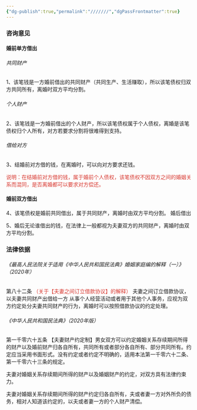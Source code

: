 ```yaml
---
{"dg-publish":true,"permalink":"///////","dgPassFrontmatter":true}
---
```


### 咨询意见

#### 婚前单方借出

###### 共同财产

1、该笔钱是一方婚前借出的共同财产（共同生产、生活赚取），所以该笔债权归双方共同所有，离婚时双方平均分割。

###### 个人财产

2、该笔钱是一方婚前借出的个人财产，所以该笔债权属于个人债权，离婚是该笔债权归个人所有，对方若要求分割将很难得到支持。

###### 借给对方

3、结婚前对方借的钱，在离婚时，可以向对方要求还钱。

<font color="#d83931">说明：在结婚前对方借的钱，属于婚前个人债权，该笔债权不因双方之间的婚姻关系而混同，是否离婚都可以要求对方偿还。</font>

#### 婚前双方借出

4、该笔债权是婚前共同借出，属于共同财产，离婚时由双方平均分割。
婚后借出

5、婚后无论谁借出的钱，在法律上一般都视为夫妻双方的共同财产，离婚时由双方平均分割。

### 法律依据

###### 《最高人民法院关于适用《中华人民共和国民法典》婚姻家庭编的解释（一）》（2020年）

第八十二条 <font color="#d83931">（关于【夫妻之间订立借款协议】的解释）</font> 夫妻之间订立借款协议，以夫妻共同财产出借给一方 从事个人经营活动或者用于其他个人事务，应视为双方约定处分夫妻共同财产的行为，离婚时可以按照借款协议的约定处理。

###### 《中华人民共和国民法典》（2020年版）
第一千零六十五条 【夫妻财产约定制】男女双方可以约定婚姻关系存续期间所得的财产以及婚前财产归各自所有，共同所有或者部分各自所有、部分共同所有。约定应当采用书面形式。没有约定或者约定不明确的，适用本法第一千零六十二条、第一千零六十三条的规定。

夫妻对婚姻关系存续期间所得的财产以及婚姻财产的约定，对双方具有法律约束力。

夫妻对婚姻关系存续期间所得的财产约定归各自所有，夫或者妻一方对外所负的债务，相对人知道该约定的，以夫或者妻一方的个人财产清偿。